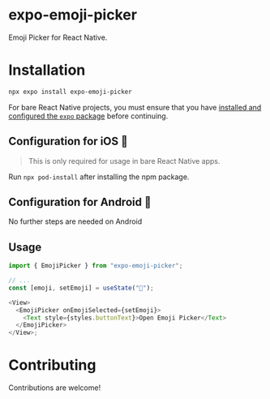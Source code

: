 # expo-emoji-picker

Emoji Picker for React Native.

# Installation

```sh
npx expo install expo-emoji-picker
```

For bare React Native projects, you must ensure that you have [installed and configured the `expo` package](https://docs.expo.dev/bare/installing-expo-modules/) before continuing.

## Configuration for iOS 🍏

> This is only required for usage in bare React Native apps.

Run `npx pod-install` after installing the npm package.

## Configuration for Android 🤖

No further steps are needed on Android

## Usage

```ts
import { EmojiPicker } from "expo-emoji-picker";

// ...
const [emoji, setEmoji] = useState("🫡");

<View>
  <EmojiPicker onEmojiSelected={setEmoji}>
    <Text style={styles.buttonText}>Open Emoji Picker</Text>
  </EmojiPicker>
</View>;
```

# Contributing

Contributions are welcome!
